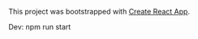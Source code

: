 This project was bootstrapped with [Create React App](https://github.com/facebook/create-react-app).

Dev: npm run start
